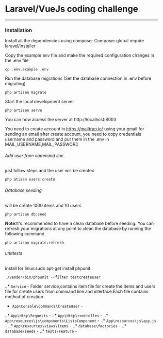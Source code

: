 # Laravel/VueJs coding challenge
__________________________________________

### Installation

Install all the dependencies using composer
Composer global require laravel/installer

Copy the example env file and make the required configuration changes in the .env file
```
cp .env.example .env
```
Run the database migrations (Set the database connection in .env before migrating)
```
php artisan migrate
```

Start the local development server
```
php artisan serve
```
You can now access the server at http://localhost:8000

You need to create account in https://mailtrap.io/ using your gmail for sending an email
after create account, you need to copy credentials username and password and put them in the .env in MAIL_USERNAME,MAIL_PASSWORD

###### Add user from command line
just follow steps and the user will be created		
```
php atisan users:create
```
###### Database seeding
will be create 1000 items and 10 users
```
php artisan db:seed
```
**Note**:It's recommended to have a clean database before seeding. You can refresh your migrations at any point to clean the database by running the following command
```
php artisan migrate:refresh
```
###### unittests
install for linux:sudo apt-get install phpunit 
```
./vendor/bin/phpunit --filter testcreateuser
```
..* `Service` - Folder service,contains item file for create the items and users file for create users from command line and interface.Each file contains method of creation.

* `App\Console\Commands\CreateUser` -

..* `App\Http\Requests` -
..* `App\Http\controlles` -
..* `App\resources\js\components\ListeComponent` -
..* `App\resources\js\app.js` -
..* `App\resources\views\items` -
..* `database\factories` -
..* `database\seeds` -
..* `tests\Feature` -
